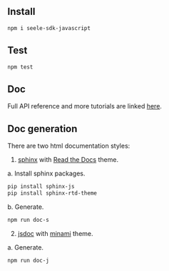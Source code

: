 ## Install
```bash
npm i seele-sdk-javascript
```

## Test

```bash
npm test
```

## Doc

Full API reference and more tutorials are linked [here]("").



## Doc generation

There are two html documentation styles:
1. [sphinx]("http://sphinx-doc.org/") with [Read the Docs]("https://github.com/readthedocs/sphinx_rtd_theme") theme.

  a. Install sphinx packages.
  ```bash
  pip install sphinx-js
  pip install sphinx-rtd-theme
  ```
  b. Generate.
  ```bash
  npm run doc-s
  ```

2. [jsdoc](https://devdocs.io/jsdoc/) with [minami]("https://github.com/nijikokun/minami") theme.

  a. Generate.
  ```bash
  npm run doc-j
  ```
